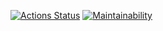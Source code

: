 [![Actions Status](https://github.com/dmplotn/frontend-project-lvl1/workflows/hexlet-check/badge.svg)](https://github.com/dmplotn/frontend-project-lvl1/actions)
[![Maintainability](https://api.codeclimate.com/v1/badges/2c8170fcf0313e0b2907/maintainability)](https://codeclimate.com/github/dmplotn/frontend-project-lvl1/maintainability)

